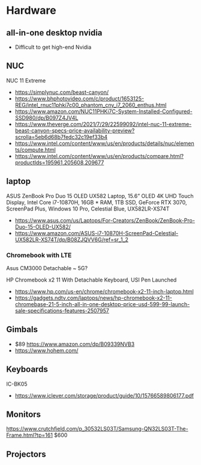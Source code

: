 # Hardware

## all-in-one desktop nvidia

* Difficult to get high-end Nvidia


## NUC

NUC 11 Extreme

* https://simplynuc.com/beast-canyon/
* https://www.bhphotovideo.com/c/product/1653125-REG/intel_rnuc11phki7c00_phantom_cny_i7_2060_enthus.html
* https://www.amazon.com/NUC11PHKi7C-System-Installed-Configured-SSD980/dp/B097Z4JV4L
* https://www.theverge.com/2021/7/29/22599092/intel-nuc-11-extreme-beast-canyon-specs-price-availability-preview?scrolla=5eb6d68b7fedc32c19ef33b4
* https://www.intel.com/content/www/us/en/products/details/nuc/elements/compute.html
* https://www.intel.com/content/www/us/en/products/compare.html?productIds=195961,205608,209677


## laptop

ASUS ZenBook Pro Duo 15 OLED UX582 Laptop, 15.6” OLED 4K UHD Touch Display, Intel Core i7-10870H, 16GB *
RAM, 1TB SSD, GeForce RTX 3070, ScreenPad Plus, Windows 10 Pro, Celestial Blue, UX582LR-XS74T
* https://www.asus.com/us/Laptops/For-Creators/ZenBook/ZenBook-Pro-Duo-15-OLED-UX582/
* https://www.amazon.com/ASUS-i7-10870H-ScreenPad-Celestial-UX582LR-XS74T/dp/B08ZJQVV6G/ref=sr_1_2


### Chromebook with LTE

Asus CM3000 Detachable ~ 5G?

HP Chromebook x2 11 With Detachable Keyboard, USI Pen Launched

* https://www.hp.com/us-en/chrome/chromebook-x2-11-inch-laptop.html
* https://gadgets.ndtv.com/laptops/news/hp-chromebook-x2-11-chromebase-21-5-inch-all-in-one-desktop-price-usd-599-99-launch-sale-specifications-features-2507957

## Gimbals

* $89 https://www.amazon.com/dp/B09339NVB3
* https://www.hohem.com/

## Keyboards

IC-BK05
*  https://www.iclever.com/storage/product/guide/10/15766589806177.pdf

## Monitors

https://www.crutchfield.com/p_30532LS03T/Samsung-QN32LS03T-The-Frame.html?tp=161 $600

## Projectors